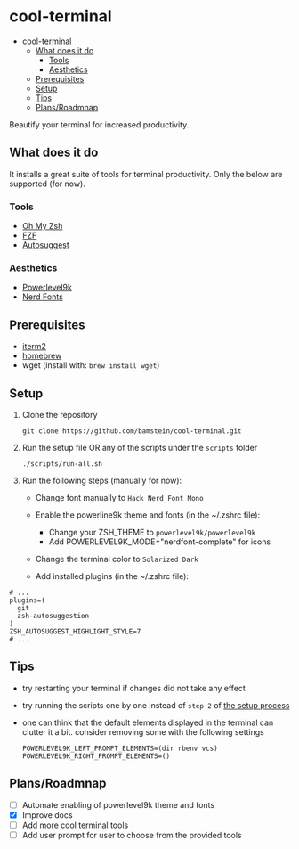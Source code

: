 # cool-terminal

- [cool-terminal](#cool-terminal)
  - [What does it do](#what-does-it-do)
    - [Tools](#tools)
    - [Aesthetics](#aesthetics)
  - [Prerequisites](#prerequisites)
  - [Setup](#setup)
  - [Tips](#tips)
  - [Plans/Roadmnap](#plansroadmnap)

Beautify your terminal for increased productivity.

## What does it do

It installs a great suite of tools for terminal productivity. Only the below are supported (for now).

### Tools

- [Oh My Zsh](https://github.com/ohmyzsh/ohmyzsh)
- [FZF](https://github.com/junegunn/fzf)
- [Autosuggest](https://github.com/zsh-users/zsh-autosuggestions)

### Aesthetics

- [Powerlevel9k](https://github.com/bhilburn/powerlevel9k)
- [Nerd Fonts](https://nerdfonts.com/)

## Prerequisites

- [iterm2](https://iterm2.com/)
- [homebrew](https://brew.sh/)
- wget (install with: `brew install wget`)

## Setup

1. Clone the repository

    ```shell
    git clone https://github.com/bamstein/cool-terminal.git
    ```

2. Run the setup file OR any of the scripts under the `scripts` folder

    ```shell
    ./scripts/run-all.sh
    ```

3. Run the following steps (manually for now):

   - Change font manually to `Hack Nerd Font Mono`
   - Enable the powerline9k theme and fonts (in the ~/.zshrc file):
  
      - Change your ZSH_THEME to `powerlevel9k/powerlevel9k`
      - Add POWERLEVEL9K_MODE="nerdfont-complete" for icons

   - Change the terminal color to `Solarized Dark`
   - Add installed plugins (in the ~/.zshrc file):

```shell
# ...
plugins=(
  git
  zsh-autosuggestion
)
ZSH_AUTOSUGGEST_HIGHLIGHT_STYLE=7
# ...
```

## Tips

- try restarting your terminal if changes did not  take any effect
- try running the scripts one by one instead of `step 2` of [the setup process](#setup)
- one can think that the default elements displayed in the terminal can clutter it a bit. consider removing some with the following settings

    ```shell
    POWERLEVEL9K_LEFT_PROMPT_ELEMENTS=(dir rbenv vcs)
    POWERLEVEL9K_RIGHT_PROMPT_ELEMENTS=()
    ```

## Plans/Roadmnap

- [ ] Automate enabling of powerlevel9k theme and fonts
- [x] Improve docs
- [ ] Add more cool terminal tools
- [ ] Add user prompt for user to choose from the provided tools
